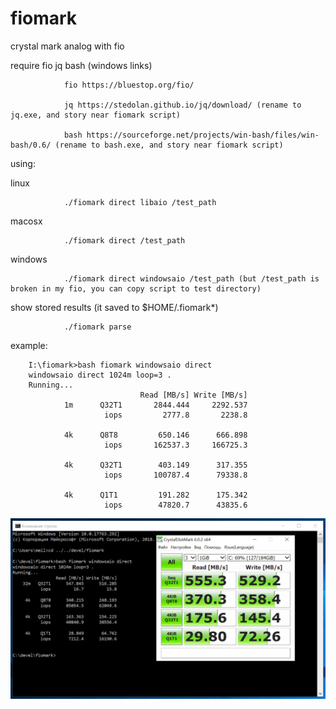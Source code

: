# fiomark
crystal mark analog with fio

require fio jq bash (windows links)

                fio https://bluestop.org/fio/
                
                jq https://stedolan.github.io/jq/download/ (rename to jq.exe, and story near fiomark script)
                
                bash https://sourceforge.net/projects/win-bash/files/win-bash/0.6/ (rename to bash.exe, and story near fiomark script)
                
using:

linux

                ./fiomark direct libaio /test_path

macosx

                ./fiomark direct /test_path

windows

                ./fiomark direct windowsaio /test_path (but /test_path is broken in my fio, you can copy script to test directory)

show stored results (it saved to $HOME/.fiomark*)

                ./fiomark parse

example:

        I:\fiomark>bash fiomark windowsaio direct
        windowsaio direct 1024m loop=3 .
        Running...
                                 Read [MB/s] Write [MB/s]
                1m      Q32T1       2844.444     2292.537
                         iops         2777.8       2238.8

                4k      Q8T8         650.146      666.898
                         iops       162537.3     166725.3

                4k      Q32T1        403.149      317.355
                         iops       100787.4      79338.8

                4k      Q1T1         191.282      175.342
                         iops        47820.7      43835.6
                         
![alt text](2019-02-10_13-32-54.png)
